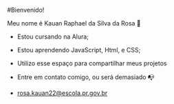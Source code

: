 #Bienvenido!

Meu nome é Kauan Raphael da Silva da Rosa 🐣

- Estou cursando na Alura;
- Estou aprendendo JavaScript, Html, e CSS;
- Utilizo esse espaço para compartilhar meus projetos

- Entre em contato comigo, ou será demasiado 📭
- rosa.kauan22@escola.pr.gov.br
